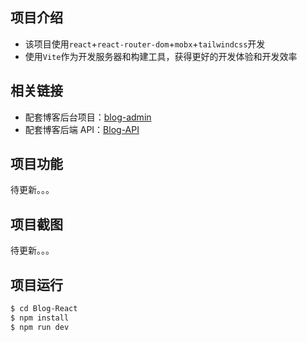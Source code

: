 ## 项目介绍

- 该项目使用`react`+`react-router-dom`+`mobx`+`tailwindcss`开发
- 使用`Vite`作为开发服务器和构建工具，获得更好的开发体验和开发效率

## 相关链接

- 配套博客后台项目：[blog-admin](https://github.com/AzuraXW/blog-admin)
- 配套博客后端 API：[Blog-API](https://github.com/AzuraXW/Blog-API)

## 项目功能

待更新。。。

## 项目截图

待更新。。。

## 项目运行

```bash
$ cd Blog-React
$ npm install
$ npm run dev
```

